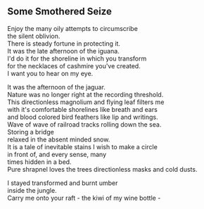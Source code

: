 Some Smothered Seize
--------------------
Enjoy the many oily attempts to circumscribe  
the silent oblivion.  
There is steady fortune in protecting it.  
It was the late afternoon of the iguana.  
I'd do it for the shoreline in which you transform  
for the necklaces of cashmire you've created.  
I want you to hear on my eye.  
  
It was the afternoon of the jaguar.  
Nature was no longer right at the recording threshold.  
This directionless magnolium and flying leaf filters me  
with it's comfortable shorelines like breath and ears  
and blood colored bird feathers like lip and writings.  
Wave of wave of railroad tracks rolling down the sea.  
Storing a bridge  
relaxed in the absent minded snow.  
It is a tale of inevitable stains I wish to make a circle  
in front of, and every sense, many  
times hidden in a bed.  
Pure shrapnel loves the trees directionless masks and cold dusts.  
  
I stayed transformed and burnt umber  
inside the jungle.  
Carry me onto your raft - the kiwi of my wine bottle -  
